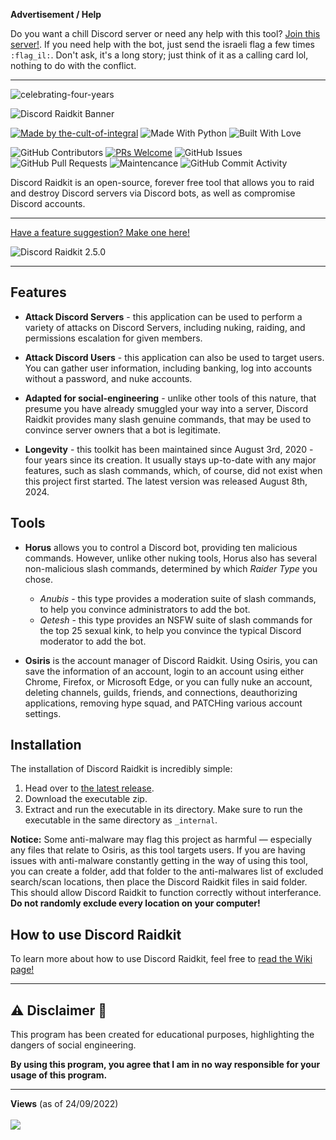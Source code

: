 **Advertisement / Help**

Do you want a chill Discord server or need any help with this tool? [Join this server!](https://discord.gg/chillhome). If you need help with the bot, just send the israeli flag a few times `:flag_il:`.  Don't ask, it's a long story; just think of it as a calling card lol, nothing to do with the conflict.

---

![celebrating-four-years](https://github.com/user-attachments/assets/651d365a-3ad4-4a80-93ea-ef68297b5467)

![Discord Raidkit Banner](https://user-images.githubusercontent.com/98130822/235323678-64a0ac47-b491-498f-98c0-1a113461336b.png)

[![Made by the-cult-of-integral](https://github.com/user-attachments/assets/23db8e79-ad8f-48c4-87cf-f299444d513a)](https://github.com/the-cult-of-integral)
![Made With Python](https://forthebadge.com/images/badges/made-with-python.svg)
![Built With Love](http://forthebadge.com/images/badges/built-with-love.svg)

![GitHub Contributors](https://img.shields.io/github/contributors/the-cult-of-integral/discord-raidkit)
[![PRs Welcome](https://img.shields.io/badge/PRs-welcome-brightgreen.svg?style=shields)](http://makeapullrequest.com)
![GitHub Issues](https://img.shields.io/github/issues/the-cult-of-integral/discord-raidkit)
![GitHub Pull Requests](https://img.shields.io/github/issues-pr/9P9/Discord-QR-Token-Logger)
![Maintencance](https://img.shields.io/maintenance/yes/2024)
![GitHub Commit Activity](https://img.shields.io/github/commit-activity/m/the-cult-of-integral/discord-raidkit)

Discord Raidkit is an open-source, forever free tool that allows you to raid and destroy Discord servers via Discord bots, as well as compromise Discord accounts.

---

[Have a feature suggestion? Make one here!](https://github.com/the-cult-of-integral/discord-raidkit/discussions/categories/ideas)

![Discord Raidkit 2.5.0](https://github.com/user-attachments/assets/2b58f758-a247-422f-b5e2-4fef5bb776fc)

---

## Features

- **Attack Discord Servers** - this application can be used to perform a variety of attacks on Discord Servers, including nuking, raiding, and permissions escalation for given members.

- **Attack Discord Users** - this application can also be used to target users. You can gather user information, including banking, log into accounts without a password, and nuke accounts.
 
- **Adapted for social-engineering** - unlike other tools of this nature, that presume you have already smuggled your way into a server, Discord Raidkit provides many slash genuine commands, that may be used to convince server owners that a bot is legitimate.

- **Longevity** - this toolkit has been maintained since August 3rd, 2020 - four years since its creation. It usually stays up-to-date with any major features, such as slash commands, which, of course, did not exist when this project first started. The latest version was released August 8th, 2024.

## Tools

- **Horus** allows you to control a Discord bot, providing ten malicious commands. However, unlike other nuking tools, Horus also has several non-malicious slash commands, determined by which *Raider Type* you chose. 
  - *Anubis* - this type provides a moderation suite of slash commands, to help you convince administrators to add the bot.
  - *Qetesh* - this type provides an NSFW suite of slash commands for the top 25 sexual kink, to help you convince the typical Discord moderator to add the bot.

- **Osiris** is the account manager of Discord Raidkit. Using Osiris, you can save the information of an account, login to an account using either Chrome, Firefox, or Microsoft Edge, or you can fully nuke an account, deleting channels, guilds, friends, and connections, deauthorizing applications, removing hype squad, and PATCHing various account settings.

## Installation
The installation of Discord Raidkit is incredibly simple:
1. Head over to [the latest release](https://github.com/the-cult-of-integral/discord-raidkit/releases/latest).
2. Download the executable zip.
3. Extract and run the executable in its directory. Make sure to run the executable in the same directory as `_internal`.

**Notice:** Some anti-malware may flag this project as harmful — especially any files that relate to Osiris, as this tool targets users. If you are having issues with anti-malware constantly getting in the way of using this tool, you can create a folder, add that folder to the anti-malwares list of excluded search/scan locations, then place the Discord Raidkit files in said folder. This should allow Discord Raidkit to function correctly without interferance. **Do not randomly exclude every location on your computer!**

## How to use Discord Raidkit
To learn more about how to use Discord Raidkit, feel free to [read the Wiki page!](https://github.com/the-cult-of-integral/discord-raidkit/wiki/Home/)

----

## ️⚠️ **Disclaimer** 📖

This program has been created for educational purposes, highlighting the dangers of social engineering.

**By using this program, you agree that I am in no way responsible for your usage of this program.**

---

<p align="left">
  <strong>Views</strong> (as of 24/09/2022)<br><br>
  <img src="https://profile-counter.glitch.me/discord-raidkit/count.svg" />
</p>
